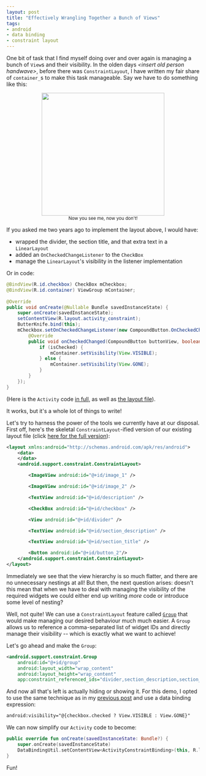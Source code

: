 ```yaml
---
layout: post
title: "Effectively Wrangling Together a Bunch of Views"
tags:
- android
- data binding
- constraint layout
---
```

One bit of task that I find myself doing over and over again is managing a bunch of `View`s and their visibility. In the olden days *&lt;insert old person handwave&gt;*, before there was `ConstraintLayout`, I have written my fair share of `container_`s to make this task manageable. Say we have to do something like this:

<p style="text-align: center"><a href="Now you see me, now you don't"><img src="{{ site.baseurl }}/assets/constraint_group/constraint_group.gif" width="320"></a><br />
<small>Now you see me, now you don't!</small></p>  

If you asked me two years ago to implement the layout above, I would have:
- wrapped the divider, the section title, and that extra text in a `LinearLayout`
- added an `OnCheckedChangeListener` to the `CheckBox`
- manage the `LinearLayout`'s visibility in the listener implementation

Or in code:
```java
@BindView(R.id.checkbox) CheckBox mCheckbox;                                                   
@BindView(R.id.container) ViewGroup mContainer;                                                
                                                                                               
@Override                                                                                      
public void onCreate(@Nullable Bundle savedInstanceState) {                                    
    super.onCreate(savedInstanceState);                                                        
    setContentView(R.layout.activity_constraint);                                              
    ButterKnife.bind(this);                                                                    
    mCheckbox.setOnCheckedChangeListener(new CompoundButton.OnCheckedChangeListener() {        
        @Override
        public void onCheckedChanged(CompoundButton buttonView, boolean isChecked) { 
            if (isChecked) {                                                                   
                mContainer.setVisibility(View.VISIBLE);                                        
            } else {                                                                           
                mContainer.setVisibility(View.GONE);                                           
            }                                                                                  
        }                                                                                      
    });                                                                                        
}
```
(Here is the `Activity` code [in full](https://github.com/zmdominguez/sdk_sandbox/blob/master/app/src/main/java/com/zdominguez/sdksandbox/ConstraintLayoutDemo.java), as well as [the layout file](https://github.com/zmdominguez/sdk_sandbox/blob/master/app/src/main/res/layout/activity_constraint_compat.xml)).

It works, but it's a whole lot of things to write!

Let's try to harness the power of the tools we currently have at our disposal. First off, here's the skeletal `ConstraintLayout`-ified version of our existing layout file (click [here for the full version](https://github.com/zmdominguez/sdk_sandbox/blob/master/app/src/main/res/layout/activity_constraint.xml)):
```xml
<layout xmlns:android="http://schemas.android.com/apk/res/android">
    <data>
    </data>
    <android.support.constraint.ConstraintLayout>

        <ImageView android:id="@+id/image_1" />

        <ImageView android:id="@+id/image_2" />

        <TextView android:id="@+id/description" />

        <CheckBox android:id="@+id/checkbox" />

        <View android:id="@+id/divider" />

        <TextView android:id="@+id/section_description" />

        <TextView android:id="@+id/section_title" />

        <Button android:id="@+id/button_2"/>
    </android.support.constraint.ConstraintLayout>
</layout>

```
Immediately we see that the view hierarchy is so much flatter, and there are no unnecessary nestings at all! But then, the next question arises: doesn't this mean that when we have to deal with managing the visibility of the required widgets we could either end up writing *more* code or introduce some level of nesting?

Well, not quite! We can use a `ConstraintLayout` feature called [`Group`](https://developer.android.com/reference/android/support/constraint/Group) that would make managing our desired behaviour much much easier. A `Group` allows us to reference a comma-separated list of widget IDs and directly manage their visibility -- which is exactly what we want to achieve!

Let's go ahead and make the `Group`:

```xml
<android.support.constraint.Group
    android:id="@+id/group"
    android:layout_width="wrap_content"
    android:layout_height="wrap_content"
    app:constraint_referenced_ids="divider,section_description,section_title"/>
```
And now all that's left is actually hiding or showing it. For this demo, I opted to use the same technique as in my [previous post](https://zdominguez.com/2018/10/13/databinding-id-ref.html) and use a data binding expression:
```xml
android:visibility="@{checkbox.checked ? View.VISIBLE : View.GONE}"
```
We can now simplify our `Activity` code to become:
```kotlin
public override fun onCreate(savedInstanceState: Bundle?) {
    super.onCreate(savedInstanceState)
    DataBindingUtil.setContentView<ActivityConstraintBinding>(this, R.layout.activity_constraint)
}
```
Fun!
